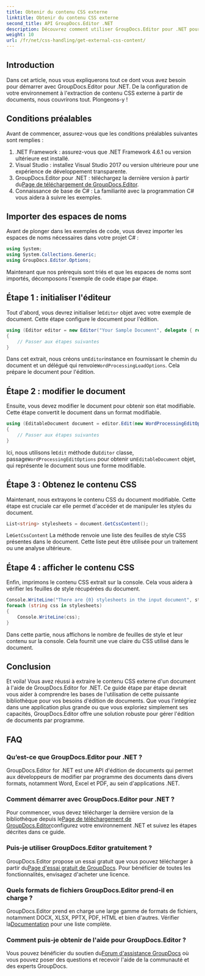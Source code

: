 ```yaml
---
title: Obtenir du contenu CSS externe
linktitle: Obtenir du contenu CSS externe
second_title: API GroupDocs.Editor .NET
description: Découvrez comment utiliser GroupDocs.Editor pour .NET pour extraire le contenu CSS externe de documents avec ce guide étape par étape. Parfait pour les développeurs intégrant un document.
weight: 10
url: /fr/net/css-handling/get-external-css-content/
---
```

## Introduction
Dans cet article, nous vous expliquerons tout ce dont vous avez besoin pour démarrer avec GroupDocs.Editor pour .NET. De la configuration de votre environnement à l'extraction de contenu CSS externe à partir de documents, nous couvrirons tout. Plongeons-y !
## Conditions préalables
Avant de commencer, assurez-vous que les conditions préalables suivantes sont remplies :
1. .NET Framework : assurez-vous que .NET Framework 4.6.1 ou version ultérieure est installé.
2. Visual Studio : installez Visual Studio 2017 ou version ultérieure pour une expérience de développement transparente.
3.  GroupDocs.Editor pour .NET : téléchargez la dernière version à partir du[Page de téléchargement de GroupDocs.Editor](https://releases.groupdocs.com/editor/net/).
4. Connaissance de base de C# : La familiarité avec la programmation C# vous aidera à suivre les exemples.
## Importer des espaces de noms
Avant de plonger dans les exemples de code, vous devez importer les espaces de noms nécessaires dans votre projet C# :
```csharp
using System;
using System.Collections.Generic;
using GroupDocs.Editor.Options;
```
Maintenant que nos prérequis sont triés et que les espaces de noms sont importés, décomposons l'exemple de code étape par étape.
## Étape 1 : initialiser l'éditeur
 Tout d'abord, vous devrez initialiser le`Editor` objet avec votre exemple de document. Cette étape configure le document pour l'édition.
```csharp
using (Editor editor = new Editor("Your Sample Document", delegate { return new WordProcessingLoadOptions(); }))
{
    // Passer aux étapes suivantes
}
```
 Dans cet extrait, nous créons un`Editor`instance en fournissant le chemin du document et un délégué qui renvoie`WordProcessingLoadOptions`. Cela prépare le document pour l'édition.
## Étape 2 : modifier le document
Ensuite, vous devez modifier le document pour obtenir son état modifiable. Cette étape convertit le document dans un format modifiable.
```csharp
using (EditableDocument document = editor.Edit(new WordProcessingEditOptions()))
{
    // Passer aux étapes suivantes
}
```
 Ici, nous utilisons le`Edit` méthode du`Editor` classe, passage`WordProcessingEditOptions` pour obtenir un`EditableDocument` objet, qui représente le document sous une forme modifiable.
## Étape 3 : Obtenez le contenu CSS
Maintenant, nous extrayons le contenu CSS du document modifiable. Cette étape est cruciale car elle permet d'accéder et de manipuler les styles du document.
```csharp
List<string> stylesheets = document.GetCssContent();
```
 Le`GetCssContent` La méthode renvoie une liste des feuilles de style CSS présentes dans le document. Cette liste peut être utilisée pour un traitement ou une analyse ultérieure.
## Étape 4 : afficher le contenu CSS
Enfin, imprimons le contenu CSS extrait sur la console. Cela vous aidera à vérifier les feuilles de style récupérées du document.
```csharp
Console.WriteLine("There are {0} stylesheets in the input document", stylesheets.Count);
foreach (string css in stylesheets)
{
    Console.WriteLine(css);
}
```
Dans cette partie, nous affichons le nombre de feuilles de style et leur contenu sur la console. Cela fournit une vue claire du CSS utilisé dans le document.
## Conclusion
Et voila! Vous avez réussi à extraire le contenu CSS externe d'un document à l'aide de GroupDocs.Editor for .NET. Ce guide étape par étape devrait vous aider à comprendre les bases de l'utilisation de cette puissante bibliothèque pour vos besoins d'édition de documents. Que vous l'intégriez dans une application plus grande ou que vous exploriez simplement ses capacités, GroupDocs.Editor offre une solution robuste pour gérer l'édition de documents par programme.
## FAQ
### Qu’est-ce que GroupDocs.Editor pour .NET ?
GroupDocs.Editor for .NET est une API d'édition de documents qui permet aux développeurs de modifier par programme des documents dans divers formats, notamment Word, Excel et PDF, au sein d'applications .NET.
### Comment démarrer avec GroupDocs.Editor pour .NET ?
 Pour commencer, vous devez télécharger la dernière version de la bibliothèque depuis le[Page de téléchargement de GroupDocs.Editor](https://releases.groupdocs.com/editor/net/)configurez votre environnement .NET et suivez les étapes décrites dans ce guide.
### Puis-je utiliser GroupDocs.Editor gratuitement ?
 GroupDocs.Editor propose un essai gratuit que vous pouvez télécharger à partir du[Page d'essai gratuit de GroupDocs](https://releases.groupdocs.com/). Pour bénéficier de toutes les fonctionnalités, envisagez d'acheter une licence.
### Quels formats de fichiers GroupDocs.Editor prend-il en charge ?
 GroupDocs.Editor prend en charge une large gamme de formats de fichiers, notamment DOCX, XLSX, PPTX, PDF, HTML et bien d'autres. Vérifier la[Documentation](https://tutorials.groupdocs.com/editor/net/) pour une liste complète.
### Comment puis-je obtenir de l'aide pour GroupDocs.Editor ?
 Vous pouvez bénéficier du soutien du[Forum d'assistance GroupDocs](https://forum.groupdocs.com/c/editor/20) où vous pouvez poser des questions et recevoir l'aide de la communauté et des experts GroupDocs.